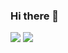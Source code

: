 ### Hi there 👋

<a>
  <href="https://www.instagram.com/bbak_ddu/" target="_blank">
  <img src="https://img.shields.io/badge/bbak_ddu-E4405F?style=for-the-badge&logo=Instagram&logoColor=FFFFFF"/>
</a>
<a>
  <href="https://www.linkedin.com/in/%EC%9E%AC%EC%9B%90-%EC%9D%B4-746253246/" target="_blank">
  <img src="https://img.shields.io/badge/이재원-0A66C2?style=flat-square&logo=LinkedIn&logoColor=FFFFFF"/>
</a>


<!--
**leejw7650/leejw7650** is a ✨ _special_ ✨ repository because its `README.md` (this file) appears on your GitHub profile.

Here are some ideas to get you started:

- 🔭 I’m currently working on ...
- 🌱 I’m currently learning ...
- 👯 I’m looking to collaborate on ...
- 🤔 I’m looking for help with ...
- 💬 Ask me about ...
- 📫 How to reach me: ...
- 😄 Pronouns: ...
- ⚡ Fun fact: ...
-->
